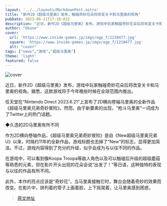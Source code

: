 ```yaml
---
layout: '../../layouts/MarkdownPost.astro'
title: "新作2D《超级马里奥》发布，触碰奇妙花朵将改变关卡和马里奥的视角"
pubDate: 2023-06-21T17:10:02Z
description: "近日，新作2D《超级马里奥》发布，游戏中玩家触碰奇妙花朵后将改变关卡和马里奥的视角。"
author: "Okano"
cover:
  url: 'https://www.inside-games.jp/imgs/ogp_f/1210477.jpg'
  square: 'https://www.inside-games.jp/imgs/ogp_f/1210477.jpg'
  alt: "cover"
tags: ["news","游戏","超级马里奥"]
theme: 'light'
featured: false
---
```

![cover](https://www.inside-games.jp/imgs/ogp_f/1210477.jpg) 

近日，新作2D《超级马里奥》发布，游戏中玩家触碰奇妙花朵后将改变关卡和马里奥的视角。据悉，这款游戏将于今年晚些时候在全球范围内推出。

任天堂在“Nintendo Direct 2023.6.21”上宣布了2D横向卷轴马里奥的全新作品《超级马里奥兄弟奇妙冒险》。然而，由于新要素的出现，“枪斗马里奥”一词成为了Twitter上的热门话题。

◆久违的2D马里奥有所不同

作为2D横向卷轴作品，《超级马里奥兄弟奇妙冒险》是自《New超级马里奥兄弟U》以来，时隔约11年的全新作品，游戏标题也去掉了“New”的标志，显得更加简洁。不过，游戏内容得到了充分的升级，似乎会成为与以往不同的作品。

在游戏中，可以看到像Koopa Troopa等敌人角色以及可以触碰后升级的超级蘑菇等熟悉的元素，但在影片开头出现的花朵会说“出发了！”等日语，这种独特的表现与以往的作品有所不同。

此外，本作的亮点应该是“奇妙花”。当马里奥接触它时，舞台会随着奇妙的效果而改变。在影片中，排列着的管子上画着脸，上下摇晃着，让马里奥感到困惑。

>[原文地址](https://www.inside-games.jp/article/2023/06/22/146733.html)  